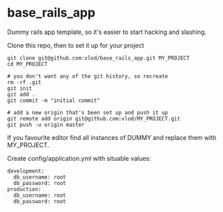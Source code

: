 base_rails_app
========

Dummy rails app template, so it's easier to start hacking and slashing.

Clone this repo, then to set it up for your project

    git clone git@github.com:vlod/base_rails_app.git MY_PROJECT
    cd MY_PROJECT

    # you don't want any of the git history, so recreate
    rm -rf .git
    git init
    git add .
    git commit -m "initial commit"

    # add a new origin that's been set up and push it up
    git remote add origin git@github.com:vlod/MY_PROJECT.git
    git push -u origin master

If you favourite editor find all instances of DUMMY and replace them with MY_PROJECT.

Create config/application.yml with situable values:

    development:
      db_username: root
      db_password: root
    production:
      db_username: root
      db_password: root
